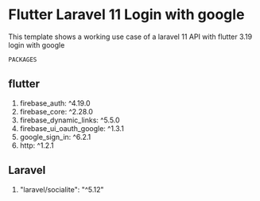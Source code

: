 # Flutter Laravel 11 Login with google

This template shows a working use case of a laravel 11 API with flutter 3.19
login with google

```
PACKAGES
```

## flutter

1. firebase_auth: ^4.19.0
1. firebase_core: ^2.28.0
1. firebase_dynamic_links: ^5.5.0
1. firebase_ui_oauth_google: ^1.3.1
1. google_sign_in: ^6.2.1
1. http: ^1.2.1

## Laravel

1. "laravel/socialite": "^5.12"
